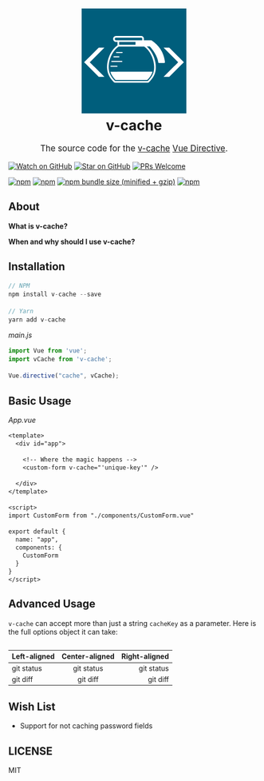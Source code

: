 <h1 align="center">
	<img src="https://raw.githubusercontent.com/coffee-driven-dev/coffee-driven-dev.com/master/GitHub-Project-Logo.png" alt="cdd logo" />
	<br>
	v-cache
	<br>
</h1>
<p align="center" style="font-size: 1.2em;">
	The source code for the <a href="https://www.coffee-driven-dev.com">v-cache</a> <a href="https://vuejs.org/v2/guide/custom-directive.html">Vue Directive</a>.
</p>

[![Watch on GitHub][github-watch-badge]][github-watch]
[![Star on GitHub][github-star-badge]][github-star]
[![PRs Welcome][prs-badge]][prs]


[![npm](https://img.shields.io/npm/dt/v-cache.svg?style=for-the-badge)](https://www.npmjs.com/package/v-cache)
[![npm](https://img.shields.io/npm/v/v-cache.svg?style=for-the-badge)](https://www.npmjs.com/package/v-cache)
[![npm bundle size (minified + gzip)](https://img.shields.io/bundlephobia/minzip/v-cache.svg?style=for-the-badge)](https://www.npmjs.com/package/v-cache)
[![npm](https://img.shields.io/npm/l/v-cache.svg?style=for-the-badge)](https://www.npmjs.com/package/v-cache)


## About

**What is v-cache?**


**When and why should I use v-cache?**


## Installation

```js
// NPM
npm install v-cache --save

// Yarn
yarn add v-cache
```

_main.js_
```js
import Vue from 'vue';
import vCache from 'v-cache';

Vue.directive("cache", vCache);
```

## Basic Usage

_App.vue_
```
<template>
  <div id="app">
	
    <!-- Where the magic happens -->
    <custom-form v-cache="'unique-key'" />

  </div>
</template>

<script>
import CustomForm from "./components/CustomForm.vue"

export default {
  name: "app",
  components: {
    CustomForm
  }
}
</script>
```

## Advanced Usage

`v-cache` can accept more than just a string `cacheKey` as a parameter. Here is the full options object it can take:

```
```


| Left-aligned | Center-aligned | Right-aligned |
| :---         |     :---:      |          ---: |
| git status   | git status     | git status    |
| git diff     | git diff       | git diff      |

## Wish List

- Support for not caching password fields

## LICENSE

MIT

[github-watch-badge]: https://img.shields.io/github/watchers/coffee-driven-dev/v-cache.svg?style=social
[github-watch]: https://github.com/coffee-driven-dev/v-cache/watchers
[github-star-badge]: https://img.shields.io/github/stars/coffee-driven-dev/v-cache.svg?style=social
[github-star]: https://github.com/coffee-driven-dev/v-cache/stargazers
[prs-badge]: https://img.shields.io/badge/PRs-welcome-brightgreen.svg?style=flat-square
[prs]: http://makeapullrequest.com